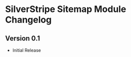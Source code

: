 SilverStripe Sitemap Module Changelog
=====================================

Version 0.1
-----------
*  Initial Release
